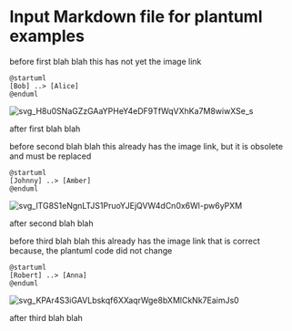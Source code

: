# Input Markdown file for plantuml examples

before first blah blah
this has not yet the image link

[comment]: # (auto_plantuml start)

```plantuml
@startuml
[Bob] ..> [Alice]
@enduml
```

![svg_H8u0SNaGZzGAaYPHeY4eDF9TfWqVXhKa7M8wiwXSe_s](images/svg_H8u0SNaGZzGAaYPHeY4eDF9TfWqVXhKa7M8wiwXSe_s.svg)

[comment]: # (auto_plantuml end)

after first blah blah

before second blah blah
this already has the image link, but it is obsolete and must be replaced

[comment]: # (auto_plantuml start)

```plantuml
@startuml
[Johnny] ..> [Amber]
@enduml
```

![svg_lTG8S1eNgnLTJS1PruoYJEjQVW4dCn0x6Wl-pw6yPXM](images/svg_lTG8S1eNgnLTJS1PruoYJEjQVW4dCn0x6Wl-pw6yPXM.svg)

[comment]: # (auto_plantuml end)

after second blah blah

before third blah blah
this already has the image link that is correct because, the plantuml code did not change

[comment]: # (auto_plantuml start)

```plantuml
@startuml
[Robert] ..> [Anna]
@enduml
```

![svg_KPAr4S3iGAVLbskqf6XXaqrWge8bXMlCkNk7EaimJs0](images/svg_KPAr4S3iGAVLbskqf6XXaqrWge8bXMlCkNk7EaimJs0.svg)

[comment]: # (auto_plantuml end)

after third blah blah
